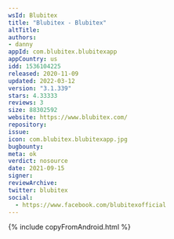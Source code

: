 ```yaml
---
wsId: Blubitex
title: "Blubitex - Blubitex"
altTitle: 
authors:
- danny
appId: com.blubitex.blubitexapp
appCountry: us
idd: 1536104225
released: 2020-11-09
updated: 2022-03-12
version: "3.1.339"
stars: 4.33333
reviews: 3
size: 88302592
website: https://www.blubitex.com/
repository: 
issue: 
icon: com.blubitex.blubitexapp.jpg
bugbounty: 
meta: ok
verdict: nosource
date: 2021-09-15
signer: 
reviewArchive:
twitter: blubitex
social:
  - https://www.facebook.com/blubitexofficial
---
```


 {% include copyFromAndroid.html %}
